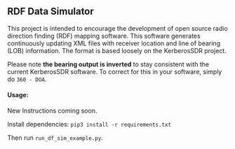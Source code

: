 ## RDF Data Simulator
This project is intended to encourage the development of open source radio direction finding (RDF) mapping software. This software generates continuously updating XML files with receiver location and line of bearing (LOB) information. The format is based loosely on the KerberosSDR project.

Please note **the bearing output is inverted** to stay consistent with the current KerberosSDR software. To correct for this in your software, simply do `360 - DOA`.

#### Usage:

New Instructions coming soon.

Install dependencies: `pip3 install -r requirements.txt`

Then run `run_df_sim_example.py`.
